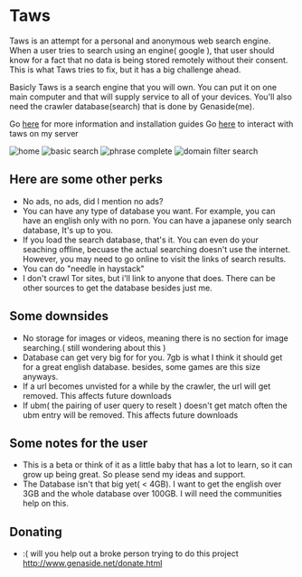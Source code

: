 Taws
====

Taws is an attempt for a personal and anonymous web search engine. 
When a user tries to search using an engine( google ), 
that user should know for a fact that no data is being stored remotely without their consent. 
This is what Taws tries to fix, but it has a big challenge ahead.

Basicly Taws is a search engine that you will own.
You can put it on one main computer and that will supply 
service to all of your devices. You'll also need the 
crawler database(search) that is done by Genaside(me).

Go [here](https://github.com/genaside/taws/wiki) for more information and installation guides
Go [here](http://www.genaside.net:4132/) to interact with taws on my server

![home](http://www.genaside.net/taws/images/ex1.png)
![basic search](http://www.genaside.net/taws/images/ex2.png)
![phrase complete](http://www.genaside.net/taws/images/ex3.png)
![domain filter search](http://www.genaside.net/taws/images/ex4.png)


Here are some other perks
-------------------------
* No ads, no ads, did I mention no ads?
* You can have any type of database you want. 
  For example, you can have an english only with no porn.
  You can have a japanese only search database, It's up to you.
* If you load the search database, that's it. 
  You can even do your seaching offline, becuase 
  the actual searching doesn't use the internet.
  However, you may need to go online to visit the links of search results.
* You can do "needle in haystack"
* I don't crawl Tor sites, but i'll link to anyone that does. 
  There can be other sources to get the database besides just me.

Some downsides
--------------
* No storage for images or videos, meaning there is no section for 
  image searching.( still wondering about this )
* Database can get very big for for you. 7gb is what I think it 
  should get for a great english database. besides, some games are this size anyways.
* If a url becomes unvisted for a while by the crawler, the url will get removed. 
  This affects future downloads
* If ubm( the pairing of user query to reselt ) doesn't get match often
  the ubm entry will be removed. This affects future downloads

Some notes for the user
-----------------------
* This is a beta or think of it as a little baby that 
  has a lot to learn, so it can grow up being great. 
  So please send my ideas and support.
* The Database isn't that big yet( < 4GB). I want to get the 
  english over 3GB and the whole database over 100GB. 
  I will need the communities help on this.

Donating
--------
* :( will you help out a broke person trying to do this project
  http://www.genaside.net/donate.html
